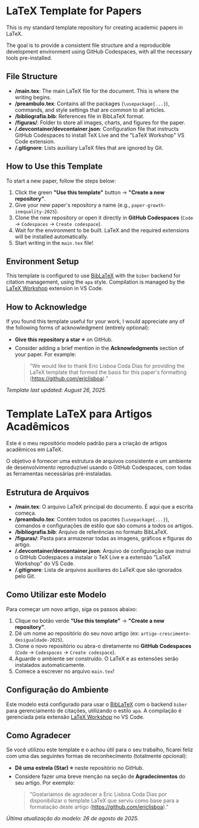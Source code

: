 # LaTeX Template for Papers

This is my standard template repository for creating academic papers in LaTeX.

The goal is to provide a consistent file structure and a reproducible development environment using GitHub Codespaces, with all the necessary tools pre-installed.

## File Structure

* **/main.tex**: The main LaTeX file for the document. This is where the writing begins.
* **/preambulo.tex**: Contains all the packages (`\usepackage{...}`), commands, and style settings that are common to all articles.
* **/bibliografia.bib**: References file in BibLaTeX format.
* **/figuras/**: Folder to store all images, charts, and figures for the paper.
* **/.devcontainer/devcontainer.json**: Configuration file that instructs GitHub Codespaces to install TeX Live and the "LaTeX Workshop" VS Code extension.
* **/.gitignore**: Lists auxiliary LaTeX files that are ignored by Git.

## How to Use this Template

To start a new paper, follow the steps below:

1.  Click the green **"Use this template"** button -> **"Create a new repository"**.
2.  Give your new paper's repository a name (e.g., `paper-growth-inequality-2025`).
3.  Clone the new repository or open it directly in **GitHub Codespaces** (`Code` -> `Codespaces` -> `Create codespace`).
4.  Wait for the environment to be built. LaTeX and the required extensions will be installed automatically.
5.  Start writing in the `main.tex` file!

## Environment Setup

This template is configured to use [BibLaTeX](https://www.ctan.org/pkg/biblatex) with the `biber` backend for citation management, using the `apa` style. Compilation is managed by the [LaTeX Workshop](https://marketplace.visualstudio.com/items?itemName=James-Yu.LaTeX-Workshop) extension in VS Code.

## How to Acknowledge

If you found this template useful for your work, I would appreciate any of the following forms of acknowledgment (entirely optional):

* **Give this repository a star ⭐** on GitHub.
* Consider adding a brief mention in the **Acknowledgments** section of your paper. For example:
    > "We would like to thank Eric Lisboa Coda Dias for providing the LaTeX template that formed the basis for this paper's formatting (https://github.com/ericlisboa)."

*Template last updated: August 26, 2025.*




# Template LaTeX para Artigos Acadêmicos

Este é o meu repositório modelo padrão para a criação de artigos acadêmicos em LaTeX.

O objetivo é fornecer uma estrutura de arquivos consistente e um ambiente de desenvolvimento reproduzível usando o GitHub Codespaces, com todas as ferramentas necessárias pré-instaladas.

## Estrutura de Arquivos

* **/main.tex**: O arquivo LaTeX principal do documento. É aqui que a escrita começa.
* **/preambulo.tex**: Contém todos os pacotes (`\usepackage{...}`), comandos e configurações de estilo que são comuns a todos os artigos.
* **/bibliografia.bib**: Arquivo de referências no formato BibLaTeX.
* **/figuras/**: Pasta para armazenar todas as imagens, gráficos e figuras do artigo.
* **/.devcontainer/devcontainer.json**: Arquivo de configuração que instrui o GitHub Codespaces a instalar o TeX Live e a extensão "LaTeX Workshop" do VS Code.
* **/.gitignore**: Lista de arquivos auxiliares do LaTeX que são ignorados pelo Git.

## Como Utilizar este Modelo

Para começar um novo artigo, siga os passos abaixo:

1.  Clique no botão verde **"Use this template"** -> **"Create a new repository"**.
2.  Dê um nome ao repositório do seu novo artigo (ex: `artigo-crescimento-desigualdade-2025`).
3.  Clone o novo repositório ou abra-o diretamente no **GitHub Codespaces** (`Code` -> `Codespaces` -> `Create codespace`).
4.  Aguarde o ambiente ser construído. O LaTeX e as extensões serão instalados automaticamente.
5.  Comece a escrever no arquivo `main.tex`!

## Configuração do Ambiente

Este modelo está configurado para usar o [BibLaTeX](https://www.ctan.org/pkg/biblatex) com o backend `biber` para gerenciamento de citações, utilizando o estilo `apa`. A compilação é gerenciada pela extensão [LaTeX Workshop](https://marketplace.visualstudio.com/items?itemName=James-Yu.LaTeX-Workshop) no VS Code.

## Como Agradecer

Se você utilizou este template e o achou útil para o seu trabalho, ficarei feliz com uma das seguintes formas de reconhecimento (totalmente opcional):

* **Dê uma estrela (Star) ⭐** neste repositório no GitHub.
* Considere fazer uma breve menção na seção de **Agradecimentos** do seu artigo. Por exemplo:
    > "Gostaríamos de agradecer a Eric Lisboa Coda Dias por disponibilizar o template LaTeX que serviu como base para a formatação deste artigo (https://github.com/ericlisboa)."

*Última atualização do modelo: 26 de agosto de 2025.*
